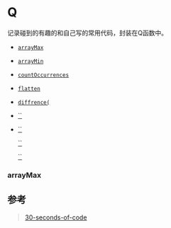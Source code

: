 # Q

记录碰到的有趣的和自己写的常用代码，封装在Q函数中。

* [`arrayMax`](#arraymax)

* [`arrayMin`](#arrayMin)

* [`countOccurrences`](countOccurrences)

* [`flatten`](flatten)

* [`diffrence(`](diffrence)

* [``]()

* [``]()

  [``]()

  [``]()

### arrayMax



## 参考

> <a href="https://github.com/Chalarangelo/30-seconds-of-code">30-seconds-of-code</a>